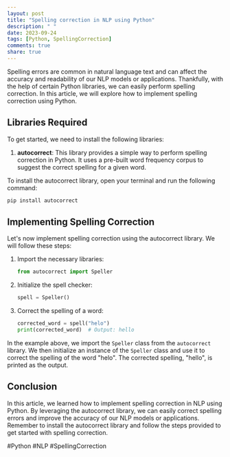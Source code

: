 ```yaml
---
layout: post
title: "Spelling correction in NLP using Python"
description: " "
date: 2023-09-24
tags: [Python, SpellingCorrection]
comments: true
share: true
---
```


Spelling errors are common in natural language text and can affect the accuracy and readability of our NLP models or applications. Thankfully, with the help of certain Python libraries, we can easily perform spelling correction. In this article, we will explore how to implement spelling correction using Python.

## Libraries Required

To get started, we need to install the following libraries:

1. **autocorrect**: This library provides a simple way to perform spelling correction in Python. It uses a pre-built word frequency corpus to suggest the correct spelling for a given word.

To install the autocorrect library, open your terminal and run the following command:

```python
pip install autocorrect
```

## Implementing Spelling Correction

Let's now implement spelling correction using the autocorrect library. We will follow these steps:

1. Import the necessary libraries:
    ```python
    from autocorrect import Speller
    ```
   
2. Initialize the spell checker:
    ```python
    spell = Speller()
    ```
   
3. Correct the spelling of a word:
    ```python
    corrected_word = spell("helo")
    print(corrected_word)  # Output: hello
    ```

In the example above, we import the `Speller` class from the `autocorrect` library. We then initialize an instance of the `Speller` class and use it to correct the spelling of the word "helo". The corrected spelling, "hello", is printed as the output.

## Conclusion

In this article, we learned how to implement spelling correction in NLP using Python. By leveraging the autocorrect library, we can easily correct spelling errors and improve the accuracy of our NLP models or applications. Remember to install the autocorrect library and follow the steps provided to get started with spelling correction. 

#Python #NLP #SpellingCorrection
